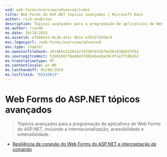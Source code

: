 ```yaml
---
uid: web-forms/overview/advanced/index
title: Web Forms do ASP.NET tópicos avançados | Microsoft Docs
author: rick-anderson
description: Tópicos avançados para a programação de aplicativos de Web Forms do ASP.NET, incluindo a internacionalização, acessibilidade e extensibilidade.
ms.author: riande
ms.date: 10/18/2014
ms.assetid: e7b68e52-8c2b-431c-9b1e-4fb51f1950c9
msc.legacyurl: /web-forms/overview/advanced
msc.type: chapter
ms.openlocfilehash: a91465e31263a27d7d9fd31bf6e56c630b033fb2
ms.sourcegitcommit: 51b01b6ff8edde57d8243e4da28c9f1e7f1962b2
ms.translationtype: MT
ms.contentlocale: pt-BR
ms.lasthandoff: 05/06/2019
ms.locfileid: "65133613"
---
```

# <a name="aspnet-web-forms-advanced-topics"></a>Web Forms do ASP.NET tópicos avançados

> Tópicos avançados para a programação de aplicativos de Web Forms do ASP.NET, incluindo a internacionalização, acessibilidade e extensibilidade.

- [Resiliência de conexão do Web Forms do ASP.NET e interceptação de comando](aspnet-web-forms-connection-resiliency-and-command-interception.md)

